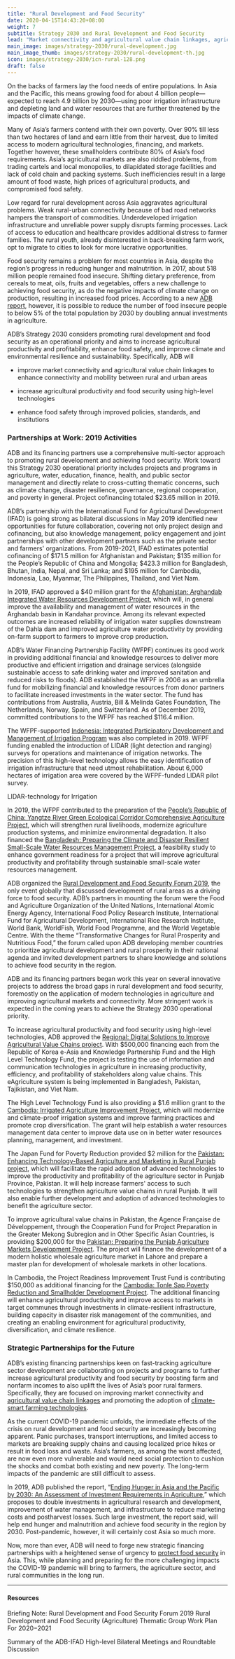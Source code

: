 ```yaml
---
title: "Rural Development and Food Security"
date: 2020-04-15T14:43:20+08:00
weight: 7
subtitle: Strategy 2030 and Rural Development and Food Security
lead: "Market connectivity and agricultural value chain linkages, agricultural productivity and food security, food safety."
main_image: images/strategy-2030/rural-development.jpg
main_image_thumb: images/strategy-2030/rural-development-th.jpg
icon: images/strategy-2030/icn-rural-128.png
draft: false
---
```


On the backs of farmers lay the food needs of entire populations. In Asia and the Pacific, this means growing food for about 4 billion people—expected to reach 4.9 billion by 2030—using poor irrigation infrastructure and depleting land and water resources that are further threatened by the impacts of climate change.

Many of Asia’s farmers contend with their own poverty. Over 90% till less than two hectares of land and earn little from their harvest, due to limited access to modern agricultural technologies, financing, and markets. Together however, these smallholders contribute 80% of Asia’s food requirements. Asia’s agricultural markets are also riddled problems, from trading cartels and local monopolies, to dilapidated storage facilities and lack of cold chain and packing systems. Such inefficiencies result in a large amount of food waste, high prices of agricultural products, and compromised food safety.

Low regard for rural development across Asia aggravates agricultural problems. Weak rural-urban connectivity because of bad road networks hampers the transport of commodities. Underdeveloped irrigation infrastructure and unreliable power supply disrupts farming processes. Lack of access to education and healthcare provides additional distress to farmer families. The rural youth, already disinterested in back-breaking farm work, opt to migrate to cities to look for more lucrative opportunities.

Food security remains a problem for most countries in Asia, despite the region’s progress in reducing hunger and malnutrition. In 2017, about 518 million people remained food insecure. Shifting dietary preference, from cereals to meat, oils, fruits and vegetables, offers a new challenge to achieving food security, as do the negative impacts of climate change on production, resulting in increased food prices. According to a new [ADB report](https://www.adb.org/publications/investment-agriculture-food-security-asia-pacific-2030), however, it is possible to reduce the number of food insecure people to below 5% of the total population by 2030 by doubling annual investments in agriculture.

ADB’s Strategy 2030 considers promoting rural development and food security as an operational priority and aims to increase agricultural productivity and profitability, enhance food safety, and improve climate and environmental resilience and sustainability. Specifically, ADB will

* improve market connectivity and agricultural value chain linkages to enhance connectivity and mobility between rural and urban areas

* increase agricultural productivity and food security using high-level technologies

* enhance food safety through improved policies, standards, and institutions

### Partnerships at Work: 2019 Activities

ADB and its financing partners use a comprehensive multi-sector approach to promoting rural development and achieving food security. Work toward this Strategy 2030 operational priority includes projects and programs in agriculture, water, education, finance, health, and public sector management and directly relate to cross-cutting thematic concerns, such as climate change, disaster resilience, governance, regional cooperation, and poverty in general. Project cofinancing totaled $23.65 million in 2019.

ADB’s partnership with the International Fund for Agricultural Development (IFAD) is going strong as bilateral discussions in May 2019 identified new opportunities for future collaboration, covering not only project design and cofinancing, but also knowledge management, policy engagement and joint partnerships with other development partners such as the private sector and farmers' organizations. From 2019-2021, IFAD estimates potential cofinancing of $171.5 million for Afghanistan and Pakistan; $135 million for the People’s Republic of China and Mongolia; $423.3 million for Bangladesh, Bhutan, India, Nepal, and Sri Lanka; and $195 million for Cambodia, Indonesia, Lao, Myanmar, The Philippines, Thailand, and Viet Nam.

In 2019, IFAD approved a $40 million grant for the [Afghanistan: Arghandab Integrated Water Resources Development Project](https://www.adb.org/projects/48096-002/main), which will, in general improve the availability and management of water resources in the Arghandab basin in Kandahar province. Among its relevant expected outcomes are increased reliability of irrigation water supplies downstream of the Dahla dam and improved agriculture water productivity by providing on-farm support to farmers to improve crop production.

ADB’s Water Financing Partnership Facility (WFPF) continues its good work in providing additional financial and knowledge resources to deliver more productive and efficient irrigation and drainage services (alongside sustainable access to safe drinking water and improved sanitation and reduced risks to floods). ADB established the WFPF in 2006 as an umbrella fund for mobilizing financial and knowledge resources from donor partners to facilitate increased investments in the water sector. The fund has contributions from Australia, Austria, Bill & Melinda Gates Foundation, The Netherlands, Norway, Spain, and Switzerland. As of December 2019, committed contributions to the WFPF has reached $116.4 million.

The WFPF-supported [Indonesia: Integrated Participatory Development and Management of Irrigation Program](https://www.adb.org/projects/43220-014/main) was also completed in 2019. WFPF funding enabled the introduction of LIDAR (light detection and ranging) surveys for operations and maintenance of irrigation networks. The precision of this high-level technology allows the easy identification of irrigation infrastructure that need utmost rehabilitation. About 6,000 hectares of irrigation area were covered by the WFPF-funded LIDAR pilot survey.

LIDAR-technology for Irrigation

In 2019, the WFPF contributed to the preparation of the [People’s Republic of China: Yangtze River Green Ecological Corridor Comprehensive Agriculture Project](https://www.adb.org/projects/51116-002/main), which will strengthen rural livelihoods, modernize agriculture production systems, and minimize environmental degradation. It also financed the [Bangladesh: Preparing the Climate and Disaster Resilient Small-Scale Water Resources Management Project](https://www.adb.org/projects/53237-002/main), a feasibility study to enhance government readiness for a project that will improve agricultural productivity and profitability through sustainable small-scale water resources management.

ADB organized the [Rural Development and Food Security Forum 2019](https://www.adb.org/news/events/rural-development-and-food-security-forum-2019), the only event globally that discussed development of rural areas as a driving force to food security. ADB’s partners in mounting the forum were the Food and Agriculture Organization of the United Nations, International Atomic Energy Agency, International Food Policy Research Institute, International Fund for Agricultural Development, International Rice Research Institute, World Bank, WorldFish, World Food Programme, and the World Vegetable Centre. With the theme “Transformative Changes for Rural Prosperity and Nutritious Food,” the forum called upon ADB developing member countries to prioritize agricultural development and rural prosperity in their national agenda and invited development partners to share knowledge and solutions to achieve food security in the region.

ADB and its financing partners began work this year on several innovative projects to address the broad gaps in rural development and food security, foremostly on the application of modern technologies in agriculture and improving agricultural markets and connectivity. More stringent work is expected in the coming years to achieve the Strategy 2030 operational priority.

To increase agricultural productivity and food security using high-level technologies, ADB approved the [Regional: Digital Solutions to Improve Agricultural Value Chains project](https://www.adb.org/projects/49054-001/main). With $500,000 financing each from the Republic of Korea e-Asia and Knowledge Partnership Fund and the High Level Technology Fund, the project is testing the use of information and communication technologies in agriculture in increasing productivity, efficiency, and profitability of stakeholders along value chains. This eAgriculture system is being implemented in Bangladesh, Pakistan, Tajikistan, and Viet Nam.

The High Level Technology Fund is also providing a $1.6 million grant to the [Cambodia: Irrigated Agriculture Improvement Project](https://www.adb.org/projects/51159-002/main), which will modernize and climate-proof irrigation systems and improve farming practices and promote crop diversification. The grant will help establish a water resources management data center to improve data use on in better water resources planning, management, and investment.

The Japan Fund for Poverty Reduction provided $2 million for the [Pakistan: Enhancing Technology-Based Agriculture and Marketing in Rural Punjab project](https://www.adb.org/projects/52232-001/main), which will facilitate the rapid adoption of advanced technologies to improve the productivity and profitability of the agriculture sector in Punjab Province, Pakistan. It will help increase farmers' access to such technologies to strengthen agriculture value chains in rural Punjab. It will also enable further development and adoption of advanced technologies to benefit the agriculture sector.

To improve agricultural value chains in Pakistan, the Agence Française de Développement, through the Cooperation Fund for Project Preparation in the Greater Mekong Subregion and in Other Specific Asian Countries, is providing $200,000 for the [Pakistan: Preparing the Punjab Agriculture Markets Development Project](https://www.adb.org/projects/53070-002/main). The project will finance the development of a modern holistic wholesale agriculture market in Lahore and prepare a master plan for development of wholesale markets in other locations.

In Cambodia, the Project Readiness Improvement Trust Fund is contributing $150,000 as additional financing for the [Cambodia: Tonle Sap Poverty Reduction and Smallholder Development Project](https://www.adb.org/projects/41435-053/main). The additional financing will enhance agricultural productivity and improve access to markets in target communes through investments in climate-resilient infrastructure, building capacity in disaster risk management of the communities, and creating an enabling environment for agricultural productivity, diversification, and climate resilience.

### Strategic Partnerships for the Future

ADB’s existing financing partnerships keen on fast-tracking agriculture sector development are collaborating on projects and programs to further increase agricultural productivity and food security by boosting farm and nonfarm incomes to also uplift the lives of Asia’s poor rural farmers. Specifically, they are focused on improving market connectivity and [agricultural value chain linkages](https://blogs.adb.org/blog/much-asia-still-goes-bed-unfed) and promoting the adoption of [climate-smart farming technologies](https://blogs.adb.org/blog/much-asia-still-goes-bed-unfed).

As the current COVID-19 pandemic unfolds, the immediate effects of the crisis on rural development and food security are increasingly becoming apparent. Panic purchases, transport interruptions, and limited access to markets are breaking supply chains and causing localized price hikes or result in food loss and waste. Asia’s farmers, as among the worst affected, are now even more vulnerable and would need social protection to cushion the shocks and combat both existing and new poverty. The long-term impacts of the pandemic are still difficult to assess.

In 2019, ADB published the report, “[Ending Hunger in Asia and the Pacific by 2030: An Assessment of Investment Requirements in Agriculture](https://www.adb.org/publications/investment-agriculture-food-security-asia-pacific-2030),” which proposes to double investments in agricultural research and development, improvement of water management, and infrastructure to reduce marketing costs and postharvest losses. Such large investment, the report said, will help end hunger and malnutrition and achieve food security in the region by 2030. Post-pandemic, however, it will certainly cost Asia so much more.

Now, more than ever, ADB will need to forge new strategic financing partnerships with a heightened sense of urgency to [protect food security](https://blogs.adb.org/amid-COVID19-time-act-now-protect-food-security) in Asia. This, while planning and preparing for the more challenging impacts the COVID-19 pandemic will bring to farmers, the agriculture sector, and rural communities in the long run.

---

#### Resources

Briefing Note: Rural Development and Food Security Forum 2019 Rural Development and Food Security (Agriculture) Thematic Group Work Plan For 2020−2021

Summary of the ADB-IFAD High-level Bilateral Meetings and Roundtable Discussion